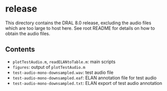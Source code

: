 # release

This directory contains the DRAL 8.0 release, excluding the audio files which are too large to host here. See root README for details on how to obtain the audio files.

## Contents

- `plotTestAudio.m`, `readELANtoTable.m`: main scripts
- `figures`: output of `plotTestAudio.m`
- `test-audio-mono-downsampled.wav`: test audio file
- `test-audio-mono-downsampled.eaf`: ELAN annotation file for test audio
- `test-audio-mono-downsampled.txt`: ELAN export of test audio annotation
